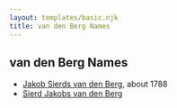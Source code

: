 ```yaml
---
layout: templates/basic.njk
title: van den Berg Names
---
```

## van den Berg Names
- [Jakob Sierds van den Berg](/people/7/74645149), about 1788
- [Sierd Jakobs van den Berg](/people/4/44245164)